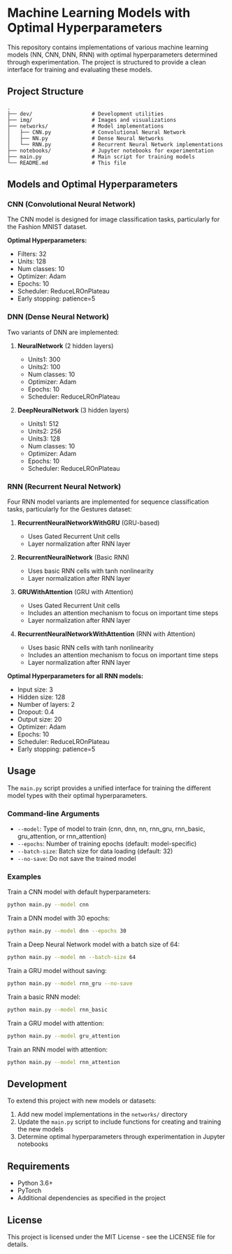 # Machine Learning Models with Optimal Hyperparameters

This repository contains implementations of various machine learning models (NN, CNN, DNN, RNN) with optimal hyperparameters determined through experimentation. The project is structured to provide a clean interface for training and evaluating these models.

## Project Structure

```
.
├── dev/                   # Development utilities
├── img/                   # Images and visualizations
├── networks/              # Model implementations
│   ├── CNN.py             # Convolutional Neural Network
│   ├── NN.py              # Dense Neural Networks
│   └── RNN.py             # Recurrent Neural Network implementations
├── notebooks/             # Jupyter notebooks for experimentation
├── main.py                # Main script for training models
└── README.md              # This file
```

## Models and Optimal Hyperparameters

### CNN (Convolutional Neural Network)

The CNN model is designed for image classification tasks, particularly for the Fashion MNIST dataset.

**Optimal Hyperparameters:**
- Filters: 32
- Units: 128
- Num classes: 10
- Optimizer: Adam
- Epochs: 10
- Scheduler: ReduceLROnPlateau
- Early stopping: patience=5

### DNN (Dense Neural Network)

Two variants of DNN are implemented:

1. **NeuralNetwork** (2 hidden layers)
   - Units1: 300
   - Units2: 100
   - Num classes: 10
   - Optimizer: Adam
   - Epochs: 10
   - Scheduler: ReduceLROnPlateau

2. **DeepNeuralNetwork** (3 hidden layers)
   - Units1: 512
   - Units2: 256
   - Units3: 128
   - Num classes: 10
   - Optimizer: Adam
   - Epochs: 10
   - Scheduler: ReduceLROnPlateau

### RNN (Recurrent Neural Network)

Four RNN model variants are implemented for sequence classification tasks, particularly for the Gestures dataset:

1. **RecurrentNeuralNetworkWithGRU** (GRU-based)
   - Uses Gated Recurrent Unit cells
   - Layer normalization after RNN layer

2. **RecurrentNeuralNetwork** (Basic RNN)
   - Uses basic RNN cells with tanh nonlinearity
   - Layer normalization after RNN layer

3. **GRUWithAttention** (GRU with Attention)
   - Uses Gated Recurrent Unit cells
   - Includes an attention mechanism to focus on important time steps
   - Layer normalization after RNN layer

4. **RecurrentNeuralNetworkWithAttention** (RNN with Attention)
   - Uses basic RNN cells with tanh nonlinearity
   - Includes an attention mechanism to focus on important time steps
   - Layer normalization after RNN layer

**Optimal Hyperparameters for all RNN models:**
- Input size: 3
- Hidden size: 128
- Number of layers: 2
- Dropout: 0.4
- Output size: 20
- Optimizer: Adam
- Epochs: 10
- Scheduler: ReduceLROnPlateau
- Early stopping: patience=5

## Usage

The `main.py` script provides a unified interface for training the different model types with their optimal hyperparameters.

### Command-line Arguments

- `--model`: Type of model to train (cnn, dnn, nn, rnn_gru, rnn_basic, gru_attention, or rnn_attention)
- `--epochs`: Number of training epochs (default: model-specific)
- `--batch-size`: Batch size for data loading (default: 32)
- `--no-save`: Do not save the trained model

### Examples

Train a CNN model with default hyperparameters:
```bash
python main.py --model cnn
```

Train a DNN model with 30 epochs:
```bash
python main.py --model dnn --epochs 30
```

Train a Deep Neural Network model with a batch size of 64:
```bash
python main.py --model nn --batch-size 64
```

Train a GRU model without saving:
```bash
python main.py --model rnn_gru --no-save
```

Train a basic RNN model:
```bash
python main.py --model rnn_basic
```

Train a GRU model with attention:
```bash
python main.py --model gru_attention
```

Train an RNN model with attention:
```bash
python main.py --model rnn_attention
```

## Development

To extend this project with new models or datasets:

1. Add new model implementations in the `networks/` directory
2. Update the `main.py` script to include functions for creating and training the new models
3. Determine optimal hyperparameters through experimentation in Jupyter notebooks

## Requirements

- Python 3.6+
- PyTorch
- Additional dependencies as specified in the project

## License

This project is licensed under the MIT License - see the LICENSE file for details.
